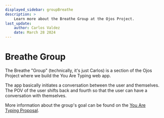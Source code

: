 ```yaml
---
displayed_sidebar: groupBreathe
description: >
    Learn more about the Breathe Group at the Ojos Project.
last_update:
    author: Carlos Valdez
    date: March 28 2024
---
```

# Breathe Group

The Breathe "Group" (technically, it's just Carlos) is a section of the Ojos
Project where we build the You Are Typing web app.

The app basically initiates a conversation between the user and themselves. The
POV of the user shifts back and fourth so that the user can have a conversation
with themselves.

More information about the group's goal can be found on the [You Are Typing
Proposal](/breathe/proposal/).
